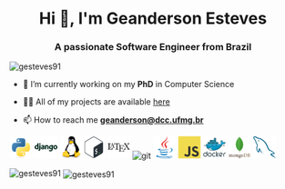 <h1 align="center">Hi 👋, I'm Geanderson Esteves</h1>
<h3 align="center">A passionate Software Engineer from Brazil</h3>

<p align="left"> <img src="https://komarev.com/ghpvc/?username=gesteves91" alt="gesteves91" /> </p>

- 🔭 I’m currently working on my **PhD** in Computer Science

- 👨‍💻 All of my projects are available [here](https://github.com/gesteves91?tab=repositories&type=source)

- 📫 How to reach me **geanderson@dcc.ufmg.br**

<p align="left"> <img src="https://raw.githubusercontent.com/devicons/devicon/master/icons/python/python-original.svg" alt="python" width="40" height="40"/> <img src="https://raw.githubusercontent.com/devicons/devicon/master/icons/django/django-plain-wordmark.svg
" alt="django" width="40" height="40"/> <img src="https://raw.githubusercontent.com/devicons/devicon/master/icons/linux/linux-original.svg" alt="linux" width="40" height="40"/><img src="https://raw.githubusercontent.com/devicons/devicon/master/icons/bash/bash-original.svg" alt="bash" width="40" height="40"/> <img src="https://raw.githubusercontent.com/devicons/devicon/master/icons/latex/latex-original.svg" alt="latex" width="40" height="40"/> <img src="https://www.vectorlogo.zone/logos/git-scm/git-scm-icon.svg" alt="git" width="40" height="40"/> <img src="https://raw.githubusercontent.com/devicons/devicon/master/icons/java/java-original.svg" alt="java" width="40" height="40"/> <img src="https://raw.githubusercontent.com/devicons/devicon/master/icons/javascript/javascript-original.svg" alt="javascript" width="40" height="40"/> <img src="https://raw.githubusercontent.com/devicons/devicon/master/icons/docker/docker-original-wordmark.svg" alt="docker" width="40" height="40"/> <img src="https://raw.githubusercontent.com/devicons/devicon/master/icons/mongodb/mongodb-original-wordmark.svg" alt="mongodb" width="40" height="40"/> <img src="https://raw.githubusercontent.com/devicons/devicon/master/icons/mysql/mysql-original.svg" alt="mysql" width="40" height="40"/> </p><p><img align="left" src="https://github-readme-stats.vercel.app/api/top-langs/?username=gesteves91&layout=compact&hide=html" alt="gesteves91" /></p>

<p>&nbsp;<img align="center" src="https://github-readme-stats.vercel.app/api?username=gesteves91&show_icons=true" alt="gesteves91" /></p>

<!-- <p align="center">
<a href="https://twitter.com/gesteves91" target="blank"><img align="center" src="https://cdn.jsdelivr.net/npm/simple-icons@3.0.1/icons/twitter.svg" alt="gesteves91" height="30" width="30" /></a>
<a href="https://linkedin.com/in/geandersonesteves" target="blank"><img align="center" src="https://cdn.jsdelivr.net/npm/simple-icons@3.0.1/icons/linkedin.svg" alt="geandersonesteves" height="30" width="30" /></a>
<a href="https://stackoverflow.com/users/4224495/geanderson-esteves" target="blank"><img align="center" src="https://cdn.jsdelivr.net/npm/simple-icons@3.0.1/icons/stackoverflow.svg" alt="geanderson-esteves" height="30" width="30" /></a>
<a href="https://fb.com/geanderson.esteves" target="blank"><img align="center" src="https://cdn.jsdelivr.net/npm/simple-icons@3.0.1/icons/facebook.svg" alt="geanderson.esteves" height="30" width="30" /></a>
<a href="https://instagram.com/gesteves91" target="blank"><img align="center" src="https://cdn.jsdelivr.net/npm/simple-icons@3.0.1/icons/instagram.svg" alt="gesteves91" height="30" width="30" /></a>
</p> -->